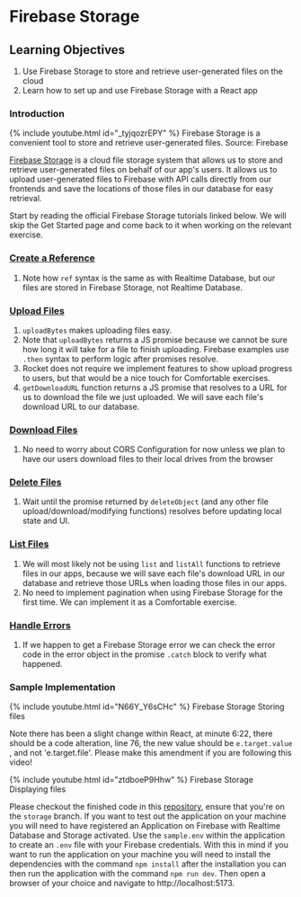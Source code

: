 # Firebase Storage

## Learning Objectives

1. Use Firebase Storage to store and retrieve user-generated files on the cloud
2. Learn how to set up and use Firebase Storage with a React app

### Introduction

{% include youtube.html id="_tyjqozrEPY" %}
Firebase Storage is a convenient tool to store and retrieve user-generated files. Source: Firebase


<a href="https://firebase.google.com/docs/storage" target="_blank">Firebase Storage</a> is a cloud file storage system that allows us to store and retrieve user-generated files on behalf of our app's users. It allows us to upload user-generated files to Firebase with API calls directly from our frontends and save the locations of those files in our database for easy retrieval.

Start by reading the official Firebase Storage tutorials linked below. We will skip the Get Started page and come back to it when working on the relevant exercise.

### <a href="https://firebase.google.com/docs/storage/web/create-reference" target="_blank">Create a Reference</a>

1. Note how `ref` syntax is the same as with Realtime Database, but our files are stored in Firebase Storage, not Realtime Database.

### <a href="https://firebase.google.com/docs/storage/web/upload-files" target="_blank">Upload Files</a>

1. `uploadBytes` makes uploading files easy.
2. Note that `uploadBytes` returns a JS promise because we cannot be sure how long it will take for a file to finish uploading. Firebase examples use `.then` syntax to perform logic after promises resolve.
3. Rocket does not require we implement features to show upload progress to users, but that would be a nice touch for Comfortable exercises.
4. `getDownloadURL` function returns a JS promise that resolves to a URL for us to download the file we just uploaded. We will save each file's download URL to our database.

### <a href="https://firebase.google.com/docs/storage/web/download-files" target="_blank">Download Files</a>

1. No need to worry about CORS Configuration for now unless we plan to have our users download files to their local drives from the browser

### <a href="https://firebase.google.com/docs/storage/web/delete-files" target="_blank">Delete Files</a>

1. Wait until the promise returned by `deleteObject` (and any other file upload/download/modifying functions) resolves before updating local state and UI.

### <a href="https://firebase.google.com/docs/storage/web/list-files" target="_blank">List Files</a>

1. We will most likely not be using `list` and `listAll` functions to retrieve files in our apps, because we will save each file's download URL in our database and retrieve those URLs when loading those files in our apps.
2. No need to implement pagination when using Firebase Storage for the first time. We can implement it as a Comfortable exercise.

### <a href="https://firebase.google.com/docs/storage/web/handle-errors" target="_blank">Handle Errors</a>

1. If we happen to get a Firebase Storage error we can check the error code in the error object in the promise `.catch` block to verify what happened.



### Sample Implementation 

{% include youtube.html id="N66Y_Y6sCHc" %}
Firebase Storage Storing files


Note there has been a slight change within React, at minute 6:22, there should be a code alteration, line 76, the new value should be `e.target.value` , and not 'e.target.file'. Please make this amendment if you are following this video!

{% include youtube.html id="ztdboeP9Hhw" %}
Firebase Storage Displaying files


Please checkout the finished code in this <a href="https://github.com/rocketacademy/firebase-examples-3.2/tree/storage" target="_blank">repository</a>, ensure that you're on the `storage` branch. If you want to test out the application on your machine you will need to have registered an Application on Firebase with Realtime Database and Storage activated. Use the `sample.env` within the application to create an `.env` file with your Firebase credentials. With this in mind if you want to run the application on your machine you will need to install the dependencies with the command `npm install` after the installation you can then run the application with the command `npm run dev`.  Then open a browser of your choice and navigate to  http://localhost:5173.
